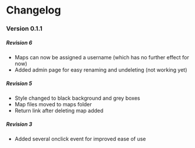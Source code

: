 # Changelog

### Version 0.1.1
##### Revision 6

* Maps can now be assigned a username (which has no further effect for now)
* Added admin page for easy renaming and undeleting (not working yet)


##### Revision 5

* Style changed to black background and grey boxes
* Map files moved to maps folder 
* Return link after deleting map added

##### Revision 3

* Added several onclick event for improved ease of use 